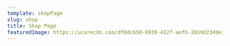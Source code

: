 ```yaml
---
template: shopPage
slug: shop
title: Shop Page
featuredImage: https://ucarecdn.com/df0dc650-6938-412f-aefb-2019d2349e13/
---
```

